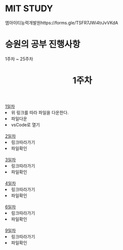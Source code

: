 <!DOCTYPE html>
<html>
<h1>MIT STUDY</h1>
<p>엠아이티능력개발원https://forms.gle/TSFR7JWi4trJvVKdA</p>
<h1>승원의 공부 진행사항</h1>
<p>1주차 ~ 25주차</p>
</html>

<!DOCTYPE html>
<html>
	<header>
		<h1>1주차</h1>
	</header>
	<body>
    <a id="raw-url" href="https://github.com/dogsdays123/testMIT/blob/main/%EA%B9%80%EC%84%9D1week/web/1day/%EA%B8%B0%EC%B4%88%EC%84%A4%EB%AA%85.html">1일차</a>
		<main class="1일차">
			<section id="heading">
				<li>위 링크를 따라 파일을 다운한다.</li>
				<li>파일다운</li>
				<li>vsCode로 열기</li>
			</section>
	</body>
			<br>
	<div>
	<a id="2days-url" href="https://github.com/dogsdays123/testMIT/blob/main/%EA%B9%80%EC%84%9D1week/web/2day/%EA%B8%B0%EC%B4%88%EC%84%A4%EB%AA%852.html">2일차</a>
			<li>링크따라가기</li>
			<li>파일확인</li>
	</div>
			<br>
	<div>
		<a id="3days-url" href="https://github.com/dogsdays123/testMIT/blob/main/%EA%B9%80%EC%84%9D1week/web/3day/%EA%B8%B0%EC%B4%88%EC%84%A4%EB%AA%853.html">3일차</a>
			<li>링크따라가기</li>
			<li>파일확인</li>
	</div>
			<br>
				<div>
		<a id="4days-url" href="https://github.com/dogsdays123/testMIT/blob/main/%EA%B9%80%EC%84%9D1week/web/4day/%EA%B8%B0%EC%B4%88%EC%84%A4%EB%AA%854.html">4일차</a>
			<li>링크따라가기</li>
			<li>파일확인</li>
	</div>
			<br>
							<div>
		<a id="6days-url" href="https://github.com/dogsdays123/testMIT/blob/main/%EA%B9%80%EC%84%9D1week/web/6day/%EA%B8%B0%EC%B4%88%EC%84%A4%EB%AA%856">6일차</a>
			<li>링크따라가기</li>
			<li>파일확인</li>
	</div>
			<br>
							<div>
		<a id="9days-url" href="https://github.com/dogsdays123/testMIT/blob/main/%EA%B9%80%EC%84%9D1week/web/9day/%ED%95%99%EC%8A%B5%EB%82%B4%EC%9A%A9.js">9일차</a>
			<li>링크따라가기</li>
			<li>파일확인</li>
	</div>
			<br>
</html>
